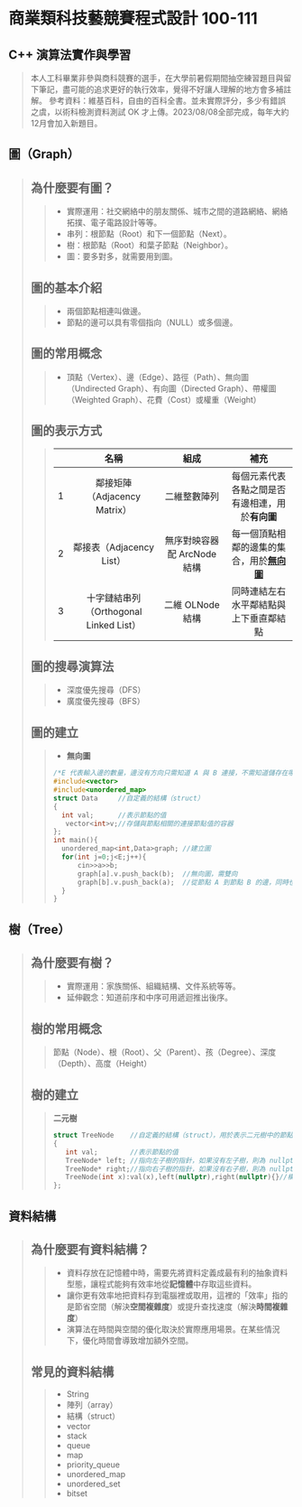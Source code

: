 # 商業類科技藝競賽程式設計 100-111
## C++ 演算法實作與學習 
> 本人工科畢業非參與商科競賽的選手，在大學前暑假期間抽空練習題目與留下筆記，盡可能的追求更好的執行效率，覺得不好讓人理解的地方會多補註解。
> 參考資料：維基百科，自由的百科全書。並未實際評分，多少有錯誤之虞，以術科檢測資料測試 OK 才上傳。2023/08/08全部完成，每年大約12月會加入新題目。
## 圖（Graph）
> ## 為什麼要有圖？
>> * 實際運用：社交網絡中的朋友關係、城市之間的道路網絡、網絡拓撲、電子電路設計等等。
>> * 串列：根節點（Root）和下一個節點（Next）。
>> * 樹：根節點（Root）和葉子節點（Neighbor）。
>> * 圖：要多對多，就需要用到圖。
> ## 圖的基本介紹
>> * 兩個節點相連叫做邊。
>> * 節點的邊可以具有零個指向（NULL）或多個邊。
> ## 圖的常用概念
>> * 頂點（Vertex）、邊（Edge）、路徑（Path）、無向圖（Undirected Graph）、有向圖（Directed Graph）、帶權圖（Weighted Graph）、花費（Cost）或權重（Weight）
> ## 圖的表示方式
>> |   |名稱|組成|補充|
>> |:-:|:-:|:-:|:-:|
>> | 1 |鄰接矩陣（Adjacency Matrix）|二維整數陣列|每個元素代表各點之間是否有邊相連，用於**有向圖**|
>> | 2 |鄰接表（Adjacency List）|無序對映容器配 ArcNode 結構|每一個頂點相鄰的邊集的集合，用於[**無向圖**](https://github.com/chen199940/BusinessCompetition100-111#%E5%9C%96%E7%9A%84%E5%BB%BA%E7%AB%8B)|
>> | 3 |十字鏈結串列（Orthogonal Linked List）|二維 OLNode 結構|同時連結左右水平鄰結點與上下垂直鄰結點|
> ## 圖的搜尋演算法
>> * 深度優先搜尋（DFS）
>> * 廣度優先搜尋（BFS）
> ## 圖的建立
>> * **無向圖**
>> ```cpp
>> /*E 代表輸入邊的數量，邊沒有方向只需知道 A 與 B 連接，不需知道儲存在哪個位置，用 unordered_map（無序容器）快速查找。*/
>> #include<vector>
>> #include<unordered_map>
>> struct Data     //自定義的結構（struct）
>> {
>>   int val;      //表示節點的值
>>    vector<int>v;//存儲與節點相關的連接節點值的容器
>> };
>> int main(){
>>   unordered_map<int,Data>graph; //建立圖
>>   for(int j=0;j<E;j++){
>>       cin>>a>>b;
>>       graph[a].v.push_back(b);  //無向圖，需雙向
>>       graph[b].v.push_back(a);  //從節點 A 到節點 B 的邊，同時也可以從節點 B 到節點 A
>>   }
>> }
>> ```
## 樹（Tree）
> ## 為什麼要有樹？
>> * 實際運用：家族關係、組織結構、文件系統等等。
>> * 延伸觀念：知道前序和中序可用遞迴推出後序。
> ## 樹的常用概念
>> 節點（Node）、根（Root）、父（Parent）、孩（Degree）、深度（Depth）、高度（Height）
> ## 樹的建立
>> **二元樹**
>> ```cpp
>> struct TreeNode    //自定義的結構（struct），用於表示二元樹中的節點。
>> {
>>    int val;        //表示節點的值
>>    TreeNode* left; //指向左子樹的指針，如果沒有左子樹，則為 nullptr
>>    TreeNode* right;//指向右子樹的指針，如果沒有右子樹，則為 nullptr
>>    TreeNode(int x):val(x),left(nullptr),right(nullptr){}//構造函數
>> };
>> ```
## 資料結構
> ## 為什麼要有資料結構？
>> * 資料存放在記憶體中時，需要先將資料定義成最有利的抽象資料型態，讓程式能夠有效率地從**記憶體**中存取這些資料。
>> * 讓你更有效率地把資料存到電腦裡或取用，這裡的「效率」指的是節省空間（解決**空間複雜度**）或提升查找速度（解決**時間複雜度**）
>> * 演算法在時間與空間的優化取決於實際應用場景。在某些情況下，優化時間會導致增加額外空間。
> ## 常見的資料結構
>> * String
>> * 陣列（array）
>> * 結構（struct）
>> * vector
>> * stack
>> * queue
>> * map
>> * priority_queue
>> * unordered_map
>> * unordered_set
>> * bitset
